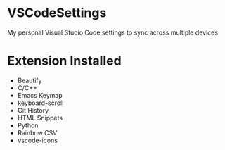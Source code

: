 # VSCodeSettings
My personal Visual Studio Code settings to sync across multiple devices

# Extension Installed
- Beautify
- C/C++
- Emacs Keymap
- keyboard-scroll
- Git History
- HTML Snippets
- Python
- Rainbow CSV
- vscode-icons